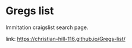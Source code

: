 # Gregs list

Immitation craigslist search page. 
 
link:
https://christian-hill-116.github.io/Gregs-list/

